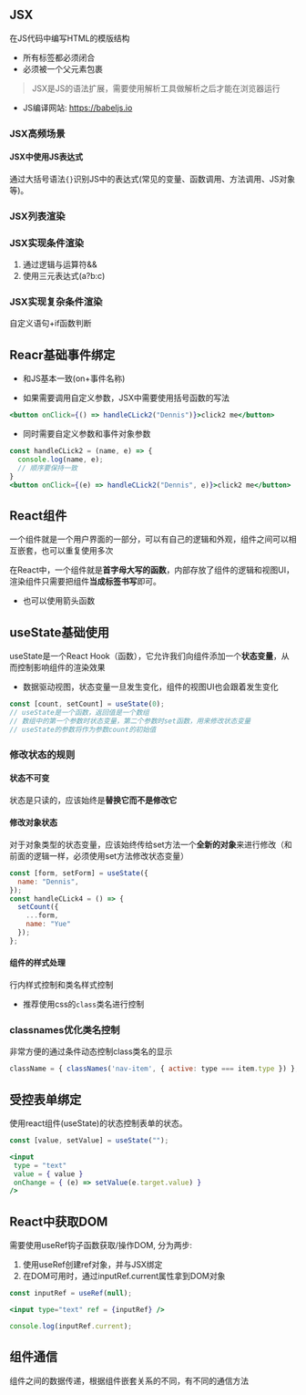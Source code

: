 ## JSX
在JS代码中编写HTML的模版结构
* 所有标签都必须闭合
* 必须被一个父元素包裹
> JSX是JS的语法扩展，需要使用解析工具做解析之后才能在浏览器运行

* JS编译网站: https://babeljs.io

### JSX高频场景

#### JSX中使用JS表达式
通过大括号语法`{}`识别JS中的表达式(常见的变量、函数调用、方法调用、JS对象等)。

### JSX列表渲染

### JSX实现条件渲染
1. 通过逻辑与运算符&&
2. 使用三元表达式(a?b:c)

### JSX实现复杂条件渲染
自定义语句+if函数判断

## Reacr基础事件绑定
* 和JS基本一致(on+事件名称)

* 如果需要调用自定义参数，JSX中需要使用括号函数的写法
```jsx
<button onClick={() => handleCLick2("Dennis")}>click2 me</button>
```
* 同时需要自定义参数和事件对象参数
```jsx
const handleCLick2 = (name, e) => {
  console.log(name, e);
  // 顺序要保持一致
}
<button onClick={(e) => handleCLick2("Dennis", e)}>click2 me</button>
```

## React组件
一个组件就是一个用户界面的一部分，可以有自己的逻辑和外观，组件之间可以相互嵌套，也可以重复使用多次

在React中，一个组件就是**首字母大写的函数**，内部存放了组件的逻辑和视图UI，渲染组件只需要把组件**当成标签书写**即可。
* 也可以使用箭头函数

## useState基础使用
useState是一个React Hook（函数），它允许我们向组件添加一个**状态变量**，从而控制影响组件的渲染效果
* 数据驱动视图，状态变量一旦发生变化，组件的视图UI也会跟着发生变化
```jsx
const [count, setCount] = useState(0);
// useState是一个函数，返回值是一个数组
// 数组中的第一个参数时状态变量，第二个参数时set函数，用来修改状态变量
// useState的参数将作为参数count的初始值
```

### 修改状态的规则
#### 状态不可变
状态是只读的，应该始终是**替换它而不是修改它**

#### 修改对象状态
对于对象类型的状态变量，应该始终传给set方法一个**全新的对象**来进行修改（和前面的逻辑一样，必须使用set方法修改状态变量）
```jsx
const [form, setForm] = useState({
  name: "Dennis",
});
const handleCLick4 = () => {
  setCount({
    ...form,
    name: "Yue"
  });
};
```

#### 组件的样式处理
行内样式控制和类名样式控制
* 推荐使用css的`class`类名进行控制

### classnames优化类名控制
非常方便的通过条件动态控制class类名的显示
```js
className = { classNames('nav-item', { active: type === item.type }) };
```

## 受控表单绑定
使用react组件(useState)的状态控制表单的状态。
```jsx
const [value, setValue] = useState("");

<input
 type = "text"
 value = { value }
 onChange = { (e) => setValue(e.target.value) }
/>
```

## React中获取DOM
需要使用useRef钩子函数获取/操作DOM, 分为两步:
1. 使用useRef创建ref对象，并与JSX绑定
2. 在DOM可用时，通过inputRef.current属性拿到DOM对象
```jsx
const inputRef = useRef(null);

<input type="text" ref = {inputRef} />

console.log(inputRef.current);
```

## 组件通信
组件之间的数据传递，根据组件嵌套关系的不同，有不同的通信方法


